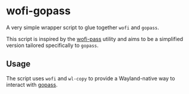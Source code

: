 # wofi-gopass
A very simple wrapper script to glue together `wofi` and `gopass`.

This script is inspired by the [wofi-pass](https://gitlab.com/muhq/wofi-pass) utility and aims to be a simplified version tailored specifically to `gopass`.

## Usage

The script uses `wofi` and `wl-copy` to provide a Wayland-native way to interact with [gopass](https://www.gopass.pw).
